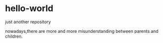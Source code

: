 # hello-world
just another repository

nowadays,there are more and more misunderstanding between parents and children.
